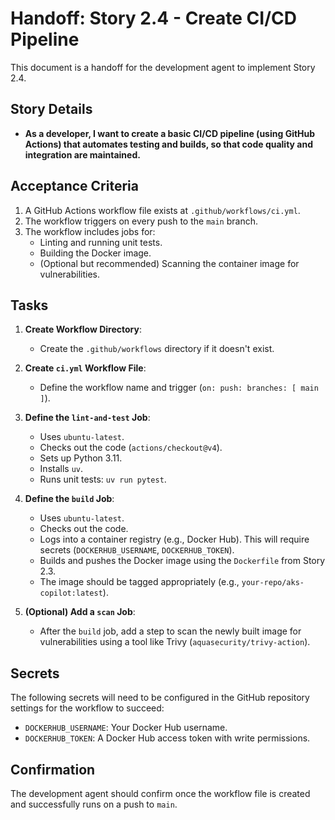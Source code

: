 # Handoff: Story 2.4 - Create CI/CD Pipeline

This document is a handoff for the development agent to implement Story 2.4.

## Story Details

- **As a developer, I want to create a basic CI/CD pipeline (using GitHub Actions) that automates testing and builds, so that code quality and integration are maintained.**

## Acceptance Criteria

1.  A GitHub Actions workflow file exists at `.github/workflows/ci.yml`.
2.  The workflow triggers on every push to the `main` branch.
3.  The workflow includes jobs for:
    - Linting and running unit tests.
    - Building the Docker image.
    - (Optional but recommended) Scanning the container image for vulnerabilities.

## Tasks

1.  **Create Workflow Directory**:

    - Create the `.github/workflows` directory if it doesn't exist.

2.  **Create `ci.yml` Workflow File**:

    - Define the workflow name and trigger (`on: push: branches: [ main ]`).

3.  **Define the `lint-and-test` Job**:

    - Uses `ubuntu-latest`.
    - Checks out the code (`actions/checkout@v4`).
    - Sets up Python 3.11.
    - Installs `uv`.
    - Runs unit tests: `uv run pytest`.

4.  **Define the `build` Job**:

    - Uses `ubuntu-latest`.
    - Checks out the code.
    - Logs into a container registry (e.g., Docker Hub). This will require secrets (`DOCKERHUB_USERNAME`, `DOCKERHUB_TOKEN`).
    - Builds and pushes the Docker image using the `Dockerfile` from Story 2.3.
    - The image should be tagged appropriately (e.g., `your-repo/aks-copilot:latest`).

5.  **(Optional) Add a `scan` Job**:
    - After the `build` job, add a step to scan the newly built image for vulnerabilities using a tool like Trivy (`aquasecurity/trivy-action`).

## Secrets

The following secrets will need to be configured in the GitHub repository settings for the workflow to succeed:

- `DOCKERHUB_USERNAME`: Your Docker Hub username.
- `DOCKERHUB_TOKEN`: A Docker Hub access token with write permissions.

## Confirmation

The development agent should confirm once the workflow file is created and successfully runs on a push to `main`.
